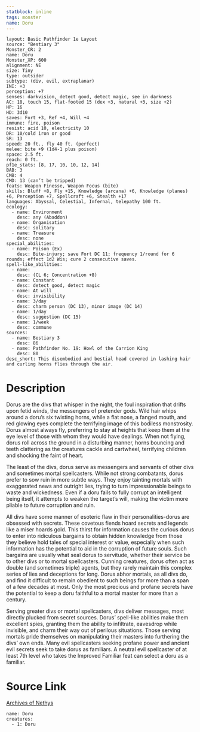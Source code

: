 ```yaml
---
statblock: inline
tags: monster
name: Doru
---
```

```statblock
layout: Basic Pathfinder 1e Layout
source: "Bestiary 3"
Monster_CR: 2
name: Doru
Monster_XP: 600
alignment: NE
size: Tiny
type: outsider
subtype: (div, evil, extraplanar)
INI: +3
perception: +7
senses: darkvision, detect good, detect magic, see in darkness
AC: 18, touch 15, flat-footed 15 (dex +3, natural +3, size +2)
HP: 16
HD: 3d10
saves: Fort +3, Ref +4, Will +4
immune: fire, poison
resist: acid 10, electricity 10
DR: 10/cold iron or good
SR: 13
speed: 20 ft., fly 40 ft. (perfect)
melee: bite +9 (1d4-1 plus poison)
space: 2.5 ft.
reach: 0 ft.
pf1e_stats: [8, 17, 10, 10, 12, 14]
BAB: 3
CMB: 4
CMD: 13 (can’t be tripped)
feats: Weapon Finesse, Weapon Focus (bite)
skills: Bluff +8, Fly +15, Knowledge (arcana) +6, Knowledge (planes) +6, Perception +7, Spellcraft +6, Stealth +17
languages: Abyssal, Celestial, Infernal, telepathy 100 ft.
ecology:
  - name: Environment
    desc: any (Abaddon)
  - name: Organisation
    desc: solitary
  - name: Treasure
    desc: none
special_abilities:
  - name: Poison (Ex)
    desc: Bite-injury; save Fort DC 11; frequency 1/round for 6 rounds; effect 1d2 Wis; cure 2 consecutive saves.
spell-like_abilities:
  - name:
    desc: (CL 6; Concentration +8)
  - name: Constant
    desc: detect good, detect magic
  - name: At will
    desc: invisibility
  - name: 3/day
    desc: charm person (DC 13), minor image (DC 14)
  - name: 1/day
    desc: suggestion (DC 15)
  - name: 1/week
    desc: commune
sources:
  - name: Bestiary 3
    desc: 86
  - name: Pathfinder No. 19: Howl of the Carrion King
    desc: 80
desc_short: This disembodied and bestial head covered in lashing hair and curling horns flies through the air.
```
# Description
Dorus are the divs that whisper in the night, the foul inspiration that drifts upon fetid winds, the messengers of pretender gods. Wild hair whips around a doru’s six twisting horns, while a flat nose, a fanged mouth, and red glowing eyes complete the terrifying image of this bodiless monstrosity. Dorus almost always fly, preferring to stay at heights that keep them at the eye level of those with whom they would have dealings. When not flying, dorus roll across the ground in a disturbing manner, horns bouncing and teeth clattering as the creatures cackle and cartwheel, terrifying children and shocking the faint of heart.

The least of the divs, dorus serve as messengers and servants of other divs and sometimes mortal spellcasters. While not strong combatants, dorus prefer to sow ruin in more subtle ways. They enjoy tainting mortals with exaggerated news and outright lies, trying to turn impressionable beings to waste and wickedness. Even if a doru fails to fully corrupt an intelligent being itself, it attempts to weaken the target’s will, making the victim more pliable to future corruption and ruin.

All divs have some manner of esoteric flaw in their personalities-dorus are obsessed with secrets. These covetous fiends hoard secrets and legends like a miser hoards gold. This thirst for information causes the curious dorus to enter into ridiculous bargains to obtain hidden knowledge from those they believe hold tales of special interest or value, especially when such information has the potential to aid in the corruption of future souls. Such bargains are usually what seal dorus to servitude, whether their service be to other divs or to mortal spellcasters. Cunning creatures, dorus often act as double (and sometimes triple) agents, but they rarely maintain this complex series of lies and deceptions for long. Dorus abhor mortals, as all divs do, and find it difficult to remain obedient to such beings for more than a span of a few decades at most. Only the most precious and profane secrets have the potential to keep a doru faithful to a mortal master for more than a century.

Serving greater divs or mortal spellcasters, divs deliver messages, most directly plucked from secret sources. Dorus’ spell-like abilities make them excellent spies, granting them the ability to infiltrate, eavesdrop while invisible, and charm their way out of perilous situations. Those serving mortals pride themselves on manipulating their masters into furthering the divs’ own ends. Many evil spellcasters seeking profane power and ancient evil secrets seek to take dorus as familiars. A neutral evil spellcaster of at least 7th level who takes the Improved Familiar feat can select a doru as a familiar.
# Source Link
[Archives of Nethys](https://aonprd.com/MonsterDisplay.aspx?ItemName=Doru)
```encounter-table
name: Doru
creatures:
  - 1: Doru
```
